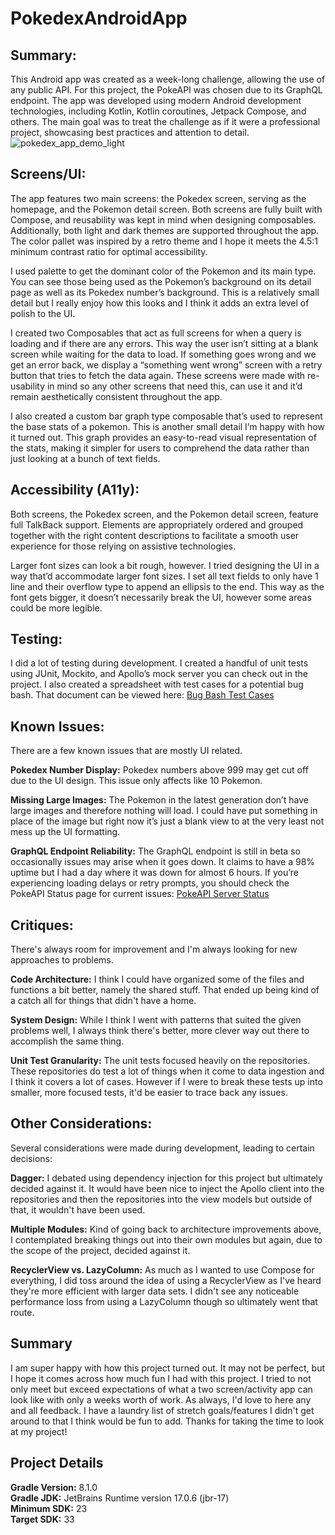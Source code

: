 # PokedexAndroidApp

## Summary:
This Android app was created as a week-long challenge, allowing the use of any public API. For this project, the PokeAPI was chosen due to its GraphQL endpoint. The app was developed using modern Android development technologies, including Kotlin, Kotlin coroutines, Jetpack Compose, and others. The main goal was to treat the challenge as if it were a professional project, showcasing best practices and attention to detail.
![pokedex_app_demo_light](https://github.com/Gdschaf/PokedexAndroidApp/assets/76528786/c2cd553d-5e24-4360-91a1-726c9bddc35a)
<br>

## Screens/UI:
The app features two main screens: the Pokedex screen, serving as the homepage, and the Pokemon detail screen. Both screens are fully built with Compose, and reusability was kept in mind when designing composables. Additionally, both light and dark themes are supported throughout the app. The color pallet was inspired by a retro theme and I hope it meets the 4.5:1 minimum contrast ratio for optimal accessibility.

I used palette to get the dominant color of the Pokemon and its main type. You can see those being used as the Pokemon’s background on its detail page as well as its Pokedex number’s background. This is a relatively small detail but I really enjoy how this looks and I think it adds an extra level of polish to the UI.

I created two Composables that act as full screens for when a query is loading and if there are any errors. This way the user isn’t sitting at a blank screen while waiting for the data to load. If something goes wrong and we get an error back, we display a “something went wrong” screen with a retry button that tries to fetch the data again. These screens were made with re-usability in mind so any other screens that need this, can use it and it’d remain aesthetically consistent throughout the app.

I also created a custom bar graph type composable that’s used to represent the base stats of a pokemon. This is another small detail I’m happy with how it turned out. This graph provides an easy-to-read visual representation of the stats, making it simpler for users to comprehend the data rather than just looking at a bunch of text fields.

## Accessibility (A11y):
Both screens, the Pokedex screen, and the Pokemon detail screen, feature full TalkBack support. Elements are appropriately ordered and grouped together with the right content descriptions to facilitate a smooth user experience for those relying on assistive technologies.

Larger font sizes can look a bit rough, however. I tried designing the UI in a way that’d accommodate larger font sizes. I set all text fields to only have 1 line and their overflow type to append an ellipsis to the end. This way as the font gets bigger, it doesn’t necessarily break the UI, however some areas could be more legible.

## Testing:
I did a lot of testing during development. I created a handful of unit tests using JUnit, Mockito, and Apollo’s mock server you can check out in the project. I also created a spreadsheet with test cases for a potential bug bash. That document can be viewed here:
[Bug Bash Test Cases](https://docs.google.com/spreadsheets/d/17q23UqSX26u6LsCewFgVi_28bHhbKhRfNkTDqcv4bmY/edit?usp=sharing)

## Known Issues:
There are a few known issues that are mostly UI related.

**Pokedex Number Display:** Pokedex numbers above 999 may get cut off due to the UI design. This issue only affects like 10 Pokemon.

**Missing Large Images:** The Pokemon in the latest generation don’t have large images and therefore nothing will load. I could have put something in place of the image but right now it’s just a blank view to at the very least not mess up the UI formatting.

**GraphQL Endpoint Reliability:** The GraphQL endpoint is still in beta so occasionally issues may arise when it goes down. It claims to have a 98% uptime but I had a day where it was down for almost 6 hours. If you’re experiencing loading delays or retry prompts, you should check the PokeAPI Status page for current issues:
[PokeAPI Server Status](https://pokeapi.statuspage.io/#)

## Critiques:
There's always room for improvement and I'm always looking for new approaches to problems. 

**Code Architecture:** I think I could have organized some of the files and functions a bit better, namely the shared stuff. That ended up being kind of a catch all for things that didn't have a home.

**System Design:** While I think I went with patterns that suited the given problems well, I always think there's better, more clever way out there to accomplish the same thing.

**Unit Test Granularity:** The unit tests focused heavily on the repositories. These repositories do test a lot of things when it come to data ingestion and I think it covers a lot of cases. However if I were to break these tests up into smaller, more focused tests, it'd be easier to trace back any issues.

## Other Considerations:
Several considerations were made during development, leading to certain decisions:

**Dagger:** I debated using dependency injection for this project but ultimately decided against it. It would have been nice to inject the Apollo client into the repositories and then the repositories into the view models but outside of that, it wouldn't have been used.

**Multiple Modules:** Kind of going back to architecture improvements above, I contemplated breaking things out into their own modules but again, due to the scope of the project, decided against it.

**RecyclerView vs. LazyColumn:** As much as I wanted to use Compose for everything, I did toss around the idea of using a RecyclerView as I've heard they're more efficient with larger data sets. I didn't see any noticeable performance loss from using a LazyColumn though so ultimately went that route.

## Summary

I am super happy with how this project turned out. It may not be perfect, but I hope it comes across how much fun I had with this project. I tried to not only meet but exceed expectations of what a two screen/activity app can look like with only a weeks worth of work. As always, I'd love to here any and all feedback. I have a laundry list of stretch goals/features I didn't get around to that I think would be fun to add. Thanks for taking the time to look at my project!

## Project Details
**Gradle Version:** 8.1.0<br>
**Gradle JDK:** JetBrains Runtime version 17.0.6 (jbr-17)<br>
**Minimum SDK:** 23<br>
**Target SDK:** 33<br>